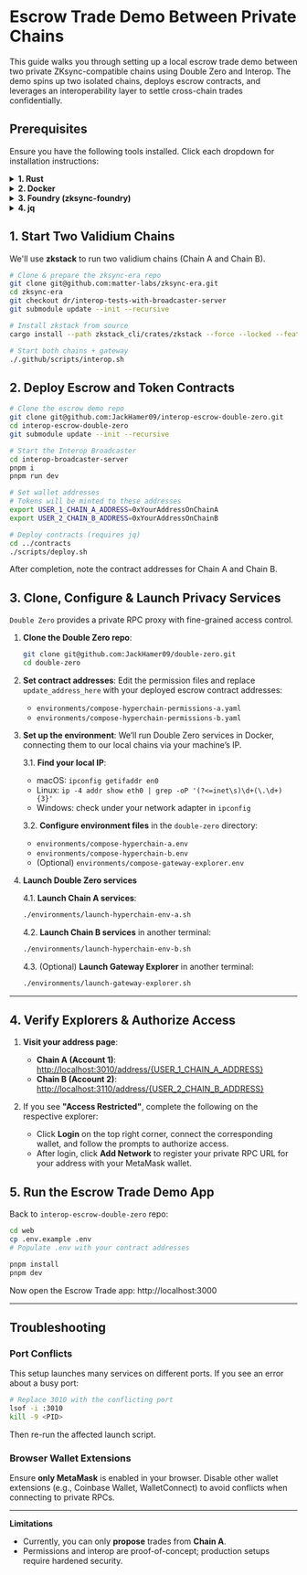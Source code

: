 Escrow Trade Demo Between Private Chains
========================================

This guide walks you through setting up a local escrow trade demo between two private ZKsync-compatible chains using Double Zero and Interop. The demo spins up two isolated chains, deploys escrow contracts, and leverages an interoperability layer to settle cross-chain trades confidentially.

## Prerequisites

Ensure you have the following tools installed. Click each dropdown for installation instructions:

<details>
  <summary><strong>1. Rust</strong></summary>

  Install via Rustup:
  ```bash
  curl --proto '=https' --tlsv1.2 -sSf https://sh.rustup.rs | sh
  rustup install stable
  ```
</details>

<details>
  <summary><strong>2. Docker</strong></summary>

  Follow Docker’s official instructions for your OS:
  - https://docs.docker.com/engine/install/
</details>

<details>
  <summary><strong>3. Foundry (zksync-foundry)</strong></summary>

  Install Foundry following the ZKsync documentation:
  - https://docs.zksync.io/zksync-era/tooling/foundry/installation
</details>

<details>
  <summary><strong>4. jq</strong></summary>

  - **macOS**: `brew install jq`
  - **Ubuntu**: `sudo apt-get install jq`
  - **Windows (WSL)**: `sudo apt-get install jq`
</details>

## 1. Start Two Validium Chains

We'll use **zkstack** to run two validium chains (Chain A and Chain B).

```bash
# Clone & prepare the zksync-era repo
git clone git@github.com:matter-labs/zksync-era.git
cd zksync-era
git checkout dr/interop-tests-with-broadcaster-server
git submodule update --init --recursive

# Install zkstack from source
cargo install --path zkstack_cli/crates/zkstack --force --locked --features gateway

# Start both chains + gateway
./.github/scripts/interop.sh
```

## 2. Deploy Escrow and Token Contracts

```bash
# Clone the escrow demo repo
git clone git@github.com:JackHamer09/interop-escrow-double-zero.git
cd interop-escrow-double-zero
git submodule update --init --recursive

# Start the Interop Broadcaster
cd interop-broadcaster-server
pnpm i
pnpm run dev

# Set wallet addresses
# Tokens will be minted to these addresses
export USER_1_CHAIN_A_ADDRESS=0xYourAddressOnChainA
export USER_2_CHAIN_B_ADDRESS=0xYourAddressOnChainB

# Deploy contracts (requires jq)
cd ../contracts
./scripts/deploy.sh
```

After completion, note the contract addresses for Chain A and Chain B.

## 3. Clone, Configure & Launch Privacy Services

`Double Zero` provides a private RPC proxy with fine-grained access control.

1. **Clone the Double Zero repo**:
   ```bash
   git clone git@github.com:JackHamer09/double-zero.git
   cd double-zero
   ```

2. **Set contract addresses**:
   Edit the permission files and replace `update_address_here` with your deployed escrow contract addresses:
   - `environments/compose-hyperchain-permissions-a.yaml`
   - `environments/compose-hyperchain-permissions-b.yaml`

3. **Set up the environment**:
   We’ll run Double Zero services in Docker, connecting them to our local chains via your machine’s IP.

   3.1. **Find your local IP**:
      - macOS: `ipconfig getifaddr en0`
      - Linux: `ip -4 addr show eth0 | grep -oP '(?<=inet\s)\d+(\.\d+){3}'`
      - Windows: check under your network adapter in `ipconfig`

   3.2. **Configure environment files** in the `double-zero` directory:
      - `environments/compose-hyperchain-a.env`
      - `environments/compose-hyperchain-b.env`
      - (Optional) `environments/compose-gateway-explorer.env`


4. **Launch Double Zero services**

   4.1. **Launch Chain A services**:
      ```bash
      ./environments/launch-hyperchain-env-a.sh
      ```

   4.2. **Launch Chain B services** in another terminal:
      ```bash
      ./environments/launch-hyperchain-env-b.sh
      ```

   4.3. (Optional) **Launch Gateway Explorer** in another terminal:
      ```bash
      ./environments/launch-gateway-explorer.sh
      ```

---

## 4. Verify Explorers & Authorize Access

   1. **Visit your address page**:
      - **Chain A (Account 1)**: [http://localhost:3010/address/{USER_1_CHAIN_A_ADDRESS}](http://localhost:3010)
      - **Chain B (Account 2)**: [http://localhost:3110/address/{USER_2_CHAIN_B_ADDRESS}](http://localhost:3110)

   2. If you see **"Access Restricted"**, complete the following on the respective explorer:
      - Click **Login** on the top right corner, connect the corresponding wallet, and follow the prompts to authorize access.
      - After login, click **Add Network** to register your private RPC URL for your address with your MetaMask wallet.

## 5. Run the Escrow Trade Demo App

Back to `interop-escrow-double-zero` repo:
```bash
cd web
cp .env.example .env
# Populate .env with your contract addresses

pnpm install
pnpm dev
```

Now open the Escrow Trade app: http://localhost:3000

---

## Troubleshooting

### Port Conflicts

This setup launches many services on different ports. If you see an error about a busy port:
```bash
# Replace 3010 with the conflicting port
lsof -i :3010
kill -9 <PID>
```
Then re-run the affected launch script.

### Browser Wallet Extensions

Ensure **only MetaMask** is enabled in your browser. Disable other wallet extensions (e.g., Coinbase Wallet, WalletConnect) to avoid conflicts when connecting to private RPCs.

---

**Limitations**

- Currently, you can only **propose** trades from **Chain A**.
- Permissions and interop are proof-of-concept; production setups require hardened security.

